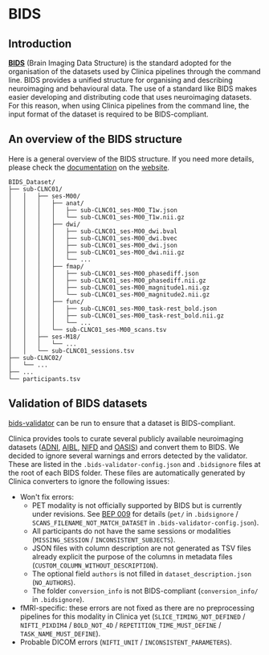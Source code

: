 <!-- markdownlint-disable MD007 -->
# BIDS

## Introduction

[**BIDS**](http://bids.neuroimaging.io/) (Brain Imaging Data Structure) is the standard adopted for the organisation
 of the datasets used by Clinica pipelines through the command line.
 BIDS provides a unified structure for organising and describing neuroimaging and behavioural data.
 The use of a standard like BIDS makes easier developing and distributing code that uses neuroimaging datasets.
 For this reason, when using Clinica pipelines from the command line, the input format of the dataset is required to be BIDS-compliant.

## An overview of the BIDS structure

Here is a general overview of the BIDS structure.
If you need more details, please check the [documentation](https://bids-specification.readthedocs.io/en/latest/) on the [website](http://bids.neuroimaging.io/).

```Text
BIDS_Dataset/
├── sub-CLNC01/
│   │   ├── ses-M00/
│   │   │   ├── anat/
│   │   │   │   ├── sub-CLNC01_ses-M00_T1w.json
│   │   │   │   └── sub-CLNC01_ses-M00_T1w.nii.gz
│   │   │   ├── dwi/
│   │   │   │   ├── sub-CLNC01_ses-M00_dwi.bval
│   │   │   │   ├── sub-CLNC01_ses-M00_dwi.bvec
│   │   │   │   ├── sub-CLNC01_ses-M00_dwi.json
│   │   │   │   ├── sub-CLNC01_ses-M00_dwi.nii.gz
│   │   │   │   └── ...
│   │   │   ├── fmap/
│   │   │   │   ├── sub-CLNC01_ses-M00_phasediff.json
│   │   │   │   ├── sub-CLNC01_ses-M00_phasediff.nii.gz
│   │   │   │   ├── sub-CLNC01_ses-M00_magnitude1.nii.gz
│   │   │   │   └── sub-CLNC01_ses-M00_magnitude2.nii.gz
│   │   │   ├── func/
│   │   │   │   ├── sub-CLNC01_ses-M00_task­-rest_bold.json
│   │   │   │   ├── sub-CLNC01_ses-M00_task­-rest_bold.nii.gz
│   │   │   │   └── ...
│   │   │   └── sub-CLNC01_ses-M00_scans.tsv
│   │   ├── ses-M18/
│   │   │   └── ...
│   │   └── sub-CLNC01_sessions.tsv
├── sub-CLNC02/
│   └── ...
├── ...
└── participants.tsv
```

## Validation of BIDS datasets

[bids-validator](https://github.com/bids-standard/bids-validator) can be run to ensure that a dataset is BIDS-compliant.

Clinica provides tools to curate several publicly available neuroimaging datasets ([ADNI](../Converters/ADNI2BIDS/), [AIBL](../Converters/AIBL2BIDS/), [NIFD](../Converters/NIFD2BIDS/) and [OASIS](../Converters/OASIS2BIDS/)) and convert them to BIDS.
We decided to ignore several warnings and errors detected by the validator.
These are listed in the `.bids-validator-config.json` and `.bidsignore` files at the root of each BIDS folder.
These files are automatically generated by Clinica converters to ignore the following issues:

- Won't fix errors:
    - PET modality is not officially supported by BIDS but is currently under revisions.
    See [BEP 009](https://github.com/bids-standard/bids-specification/pull/633) for details
    (`pet/` in `.bidsignore` / `SCANS_FILENAME_NOT_MATCH_DATASET` in `.bids-validator-config.json`).
    - All participants do not have the same sessions or modalities (`MISSING_SESSION` / `INCONSISTENT_SUBJECTS`).
    - JSON files with column description are not generated as TSV files already explicit the purpose of the
    columns in metadata files (`CUSTOM_COLUMN_WITHOUT_DESCRIPTION`).
    - The optional field `authors` is not filled in `dataset_description.json` (`NO_AUTHORS`).
    - The folder `conversion_info` is not BIDS-compliant (`conversion_info/` in `.bidsignore`).
- fMRI-specific: these errors are not fixed as there are no preprocessing pipelines for this modality in Clinica yet
(`SLICE_TIMING_NOT_DEFINED` / `NIFTI_PIXDIM4` / `BOLD_NOT_4D` / `REPETITION_TIME_MUST_DEFINE` / `TASK_NAME_MUST_DEFINE`).
- Probable DICOM errors (`NIFTI_UNIT` / `INCONSISTENT_PARAMETERS`).
